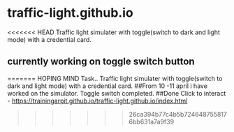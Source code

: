 # traffic-light.github.io
<<<<<<< HEAD
Traffic light simulater with toggle(switch to dark and light mode) with a credential card.
## currently working on toggle switch button
=======
HOPING MIND Task.. 
Traffic light simulater with toggle(switch to dark and light mode) with a credential card.
 ##From 10 -11 april i have worked on the simulator.
 Toggle switch completed.
 ##Done
 Click to interact - https://trainingarpit.github.io/traffic-light.github.io/index.html

>>>>>>> 26ca394b77c4b5b7246487558176bb631a7a9f39
